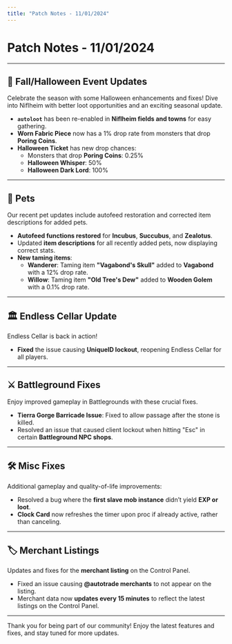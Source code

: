 ```yaml
---
title: "Patch Notes - 11/01/2024"
---
```


# Patch Notes - 11/01/2024

---

## 🍂 **Fall/Halloween Event Updates**

Celebrate the season with some Halloween enhancements and fixes! Dive into Niflheim with better loot opportunities and an exciting seasonal update.

- **`autoloot`** has been re-enabled in **Niflheim fields and towns** for easy gathering.
- **Worn Fabric Piece** now has a 1% drop rate from monsters that drop **Poring Coins**.
- **Halloween Ticket** has new drop chances:
  - Monsters that drop **Poring Coins**: 0.25%
  - **Halloween Whisper**: 50%
  - **Halloween Dark Lord**: 100%

---

## 🐾 **Pets**

Our recent pet updates include autofeed restoration and corrected item descriptions for added pets.

- **Autofeed functions restored** for **Incubus**, **Succubus**, and **Zealotus**.
- Updated **item descriptions** for all recently added pets, now displaying correct stats.
- **New taming items**:
  - **Wanderer**: Taming item **"Vagabond's Skull"** added to **Vagabond** with a 12% drop rate.
  - **Willow**: Taming item **"Old Tree's Dew"** added to **Wooden Golem** with a 0.1% drop rate.

---

## 🏛️ **Endless Cellar Update**

Endless Cellar is back in action!  
- **Fixed** the issue causing **UniqueID lockout**, reopening Endless Cellar for all players.

---

## ⚔️ **Battleground Fixes**

Enjoy improved gameplay in Battlegrounds with these crucial fixes.

- **Tierra Gorge Barricade Issue**: Fixed to allow passage after the stone is killed.
- Resolved an issue that caused client lockout when hitting "Esc" in certain **Battleground NPC shops**.

---

## 🛠️ **Misc Fixes**

Additional gameplay and quality-of-life improvements:

- Resolved a bug where the **first slave mob instance** didn’t yield **EXP or loot**.
- **Clock Card** now refreshes the timer upon proc if already active, rather than canceling.

---

## 🏷️ **Merchant Listings**

Updates and fixes for the **merchant listing** on the Control Panel.

- Fixed an issue causing **@autotrade merchants** to not appear on the listing.
- Merchant data now **updates every 15 minutes** to reflect the latest listings on the Control Panel.

---

Thank you for being part of our community! Enjoy the latest features and fixes, and stay tuned for more updates.
